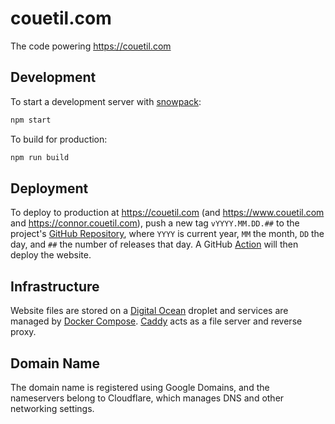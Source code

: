 # couetil.com

The code powering https://couetil.com

## Development

To start a development server with [snowpack](https://github.com/snowpackjs/snowpack):
```sh
npm start
```

To build for production:
```sh
npm run build
```

## Deployment

To deploy to production at https://couetil.com (and https://www.couetil.com and
https://connor.couetil.com), push a new tag `vYYYY.MM.DD.##` to the project's
[GitHub Repository](https://github.com/couetilc/couetil.com), where `YYYY` is
current year, `MM` the month, `DD` the day, and `##` the number of releases
that day. A GitHub [Action](https://github.com/couetilc/couetil.com/blob/master/.github/workflows/build_test_deploy.yml)
will then deploy the website.

## Infrastructure

Website files are stored on a [Digital Ocean](http://digitalocean.com/) droplet
and services are managed by [Docker Compose](https://docs.docker.com/compose/).
[Caddy](https://caddyserver.com/) acts as a file server and reverse proxy.

## Domain Name

The domain name is registered using Google Domains, and the nameservers
belong to Cloudflare, which manages DNS and other networking settings.
